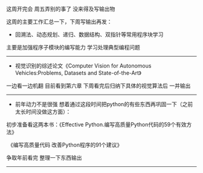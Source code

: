 这周开完会 周五弄别的事了  没来得及写输出物

这周的主要工作汇总一下，下周写输出再发：

* 回溯法、动态规划、递归、数据结构、双指针等常用程序块学习

主要是加强程序子模块的编写能力 学习处理典型编程问题

---

* 视觉识别的综述论文《Computer Vision for Autonomous Vehicles:Problems, Datasets and State-of-the-Art》

一边看一边机翻 目前看到第六章 下周看完后归纳下具体的视觉算法后 一并输出

---

* 前年动力不是很强 想着通过这段时间把python的有些东西再巩固一下（之前太长时间没做这方面）：

初步准备看这两本书：《Effective Python.编写高质量Python代码的59个有效方法》

​				     《编写高质量代码 改善Python程序的91个建议》

争取年前看完 整理一下东西输出 

---



